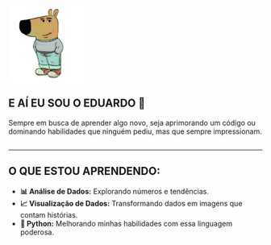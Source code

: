 <div style="display: flex; flex-wrap: wrap; align-items: center;">
  <img src="https://github.com/EduardoCode10/analise-de-dados-IMDB/blob/main/arquivos/cara-removebg-preview%20(1).png?raw=true" style="max-width: 100%; height: auto; margin-right: 20px;" width="150" />
   
  <div>
    <h2>E AÍ EU SOU O EDUARDO 🍷</h2>
    <p>Sempre em busca de aprender algo novo, seja aprimorando um código ou dominando habilidades que ninguém pediu, mas que sempre impressionam.</p>
  </div>
</div>

---

## O QUE ESTOU APRENDENDO:

- **📊 Análise de Dados:** Explorando números e tendências.
- **📈 Visualização de Dados:** Transformando dados em imagens que contam histórias.
- **🐍 Python:** Melhorando minhas habilidades com essa linguagem poderosa.
